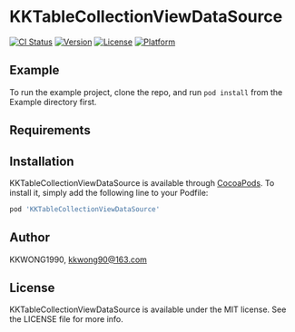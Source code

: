 # KKTableCollectionViewDataSource

[![CI Status](https://img.shields.io/travis/KKWONG1990/KKTableCollectionViewDataSource.svg?style=flat)](https://travis-ci.org/KKWONG1990/KKTableCollectionViewDataSource)
[![Version](https://img.shields.io/cocoapods/v/KKTableCollectionViewDataSource.svg?style=flat)](https://cocoapods.org/pods/KKTableCollectionViewDataSource)
[![License](https://img.shields.io/cocoapods/l/KKTableCollectionViewDataSource.svg?style=flat)](https://cocoapods.org/pods/KKTableCollectionViewDataSource)
[![Platform](https://img.shields.io/cocoapods/p/KKTableCollectionViewDataSource.svg?style=flat)](https://cocoapods.org/pods/KKTableCollectionViewDataSource)

## Example

To run the example project, clone the repo, and run `pod install` from the Example directory first.

## Requirements

## Installation

KKTableCollectionViewDataSource is available through [CocoaPods](https://cocoapods.org). To install
it, simply add the following line to your Podfile:

```ruby
pod 'KKTableCollectionViewDataSource'
```

## Author

KKWONG1990, kkwong90@163.com

## License

KKTableCollectionViewDataSource is available under the MIT license. See the LICENSE file for more info.
